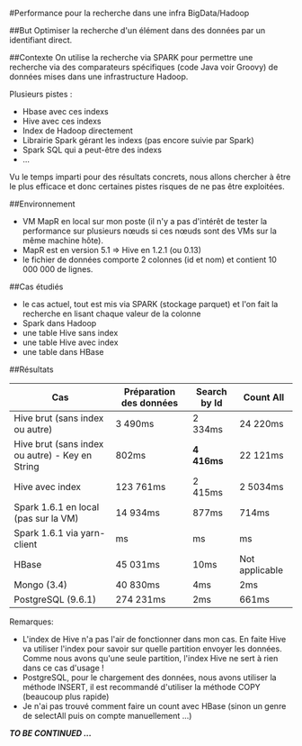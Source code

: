 #Performance pour la recherche dans une infra BigData/Hadoop


##But
Optimiser la recherche d'un élément dans des données par un identifiant direct.

##Contexte
On utilise la recherche via SPARK pour permettre une recherche via des comparateurs spécifiques (code Java voir Groovy) de données mises dans une infrastructure Hadoop.

Plusieurs pistes :
* Hbase avec ces indexs
* Hive avec ces indexs
* Index de Hadoop directement
* Librairie Spark gérant les indexs (pas encore suivie par Spark)
* Spark SQL qui a peut-être des indexs
* ...


Vu le temps imparti pour des résultats concrets, nous allons chercher à être le plus efficace et donc certaines pistes risques de ne pas être exploitées.

##Environnement
* VM MapR en local sur mon poste (il n'y a pas d'intérêt de tester la performance sur plusieurs nœuds si ces nœuds sont des VMs sur la même machine hôte). 
* MapR est en version 5.1 => Hive en 1.2.1 (ou 0.13)
* le fichier de données comporte 2 colonnes (id et nom) et contient 10 000 000 de lignes.

##Cas étudiés
* le cas actuel, tout est mis via SPARK (stockage parquet) et l'on fait la recherche en lisant chaque valeur de la colonne
* Spark dans Hadoop
* une table Hive sans index
* une table Hive avec index 
* une table dans HBase

##Résultats

|Cas|Préparation des données|Search by Id|Count All|
|---|---|---|---|
|Hive brut (sans index ou autre)|3 490ms|2 334ms|24 220ms|
|Hive brut (sans index ou autre) - Key en String|802ms|**4 416ms**|22 121ms|
|Hive avec index|123 761ms|2 415ms|2 5034ms|
|Spark 1.6.1 en local (pas sur la VM)|14 934ms|877ms|714ms|
|Spark 1.6.1 via yarn-client|ms|ms|ms|
|HBase|45 031ms|10ms|Not applicable|
|Mongo (3.4)|40 830ms|4ms|2ms|
|PostgreSQL (9.6.1)|274 231ms|2ms|661ms|

Remarques: 
* L'index de Hive n'a pas l'air de fonctionner dans mon cas. En faite Hive va utiliser l'index pour savoir sur quelle partition envoyer les données. Comme nous avons qu'une seule partition, l'index Hive ne sert à rien dans ce cas d'usage !
* PostgreSQL, pour le chargement des données, nous avons utiliser la méthode INSERT, il est recommandé d'utiliser la méthode COPY (beaucoup plus rapide)
* Je n'ai pas trouvé comment faire un count avec HBase (sinon un genre de selectAll puis on compte manuellement ...)

_**TO BE CONTINUED ...**_
